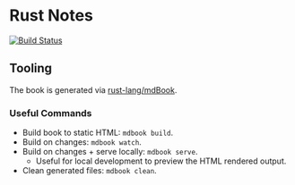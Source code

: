 # Rust Notes

[![Build Status](https://travis-ci.com/jieyouxu/Rust-Notes.svg?branch=master)](https://travis-ci.com/jieyouxu/Rust-Notes)

## Tooling

The book is generated via [rust-lang/mdBook](https://github.com/rust-lang/mdBook).

### Useful Commands

- Build book to static HTML: `mdbook build`.
- Build on changes: `mdbook watch`.
- Build on changes + serve locally: `mdbook serve`.
	+ Useful for local development to preview the HTML rendered output.
- Clean generated files: `mdbook clean`.
